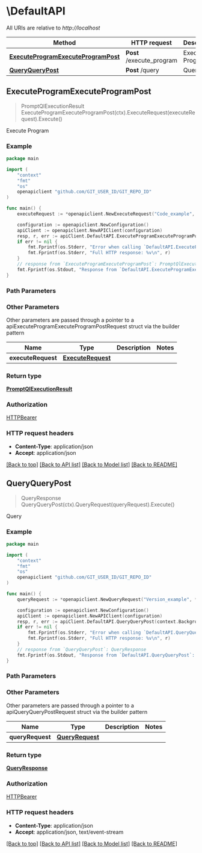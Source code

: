 # \DefaultAPI

All URIs are relative to *http://localhost*

Method | HTTP request | Description
------------- | ------------- | -------------
[**ExecuteProgramExecuteProgramPost**](DefaultAPI.md#ExecuteProgramExecuteProgramPost) | **Post** /execute_program | Execute Program
[**QueryQueryPost**](DefaultAPI.md#QueryQueryPost) | **Post** /query | Query



## ExecuteProgramExecuteProgramPost

> PromptQlExecutionResult ExecuteProgramExecuteProgramPost(ctx).ExecuteRequest(executeRequest).Execute()

Execute Program

### Example

```go
package main

import (
	"context"
	"fmt"
	"os"
	openapiclient "github.com/GIT_USER_ID/GIT_REPO_ID"
)

func main() {
	executeRequest := *openapiclient.NewExecuteRequest("Code_example", "TODO", "TODO", []openapiclient.ExecuteRequestArtifactsInner{openapiclient.ExecuteRequest_artifacts_inner{TableArtifact: openapiclient.NewTableArtifact("Identifier_example", "Title_example", "ArtifactType_example", []map[string]interface{}{map[string]interface{}{"key": interface{}(123)}})}}) // ExecuteRequest | 

	configuration := openapiclient.NewConfiguration()
	apiClient := openapiclient.NewAPIClient(configuration)
	resp, r, err := apiClient.DefaultAPI.ExecuteProgramExecuteProgramPost(context.Background()).ExecuteRequest(executeRequest).Execute()
	if err != nil {
		fmt.Fprintf(os.Stderr, "Error when calling `DefaultAPI.ExecuteProgramExecuteProgramPost``: %v\n", err)
		fmt.Fprintf(os.Stderr, "Full HTTP response: %v\n", r)
	}
	// response from `ExecuteProgramExecuteProgramPost`: PromptQlExecutionResult
	fmt.Fprintf(os.Stdout, "Response from `DefaultAPI.ExecuteProgramExecuteProgramPost`: %v\n", resp)
}
```

### Path Parameters



### Other Parameters

Other parameters are passed through a pointer to a apiExecuteProgramExecuteProgramPostRequest struct via the builder pattern


Name | Type | Description  | Notes
------------- | ------------- | ------------- | -------------
 **executeRequest** | [**ExecuteRequest**](ExecuteRequest.md) |  | 

### Return type

[**PromptQlExecutionResult**](PromptQlExecutionResult.md)

### Authorization

[HTTPBearer](../README.md#HTTPBearer)

### HTTP request headers

- **Content-Type**: application/json
- **Accept**: application/json

[[Back to top]](#) [[Back to API list]](../README.md#documentation-for-api-endpoints)
[[Back to Model list]](../README.md#documentation-for-models)
[[Back to README]](../README.md)


## QueryQueryPost

> QueryResponse QueryQueryPost(ctx).QueryRequest(queryRequest).Execute()

Query

### Example

```go
package main

import (
	"context"
	"fmt"
	"os"
	openapiclient "github.com/GIT_USER_ID/GIT_REPO_ID"
)

func main() {
	queryRequest := *openapiclient.NewQueryRequest("Version_example", *openapiclient.NewDdnConfig("Url_example"), "Timezone_example", []openapiclient.ApiThreadInteraction{*openapiclient.NewApiThreadInteraction(*openapiclient.NewApiThreadUserMessage("Text_example"))}, false) // QueryRequest | 

	configuration := openapiclient.NewConfiguration()
	apiClient := openapiclient.NewAPIClient(configuration)
	resp, r, err := apiClient.DefaultAPI.QueryQueryPost(context.Background()).QueryRequest(queryRequest).Execute()
	if err != nil {
		fmt.Fprintf(os.Stderr, "Error when calling `DefaultAPI.QueryQueryPost``: %v\n", err)
		fmt.Fprintf(os.Stderr, "Full HTTP response: %v\n", r)
	}
	// response from `QueryQueryPost`: QueryResponse
	fmt.Fprintf(os.Stdout, "Response from `DefaultAPI.QueryQueryPost`: %v\n", resp)
}
```

### Path Parameters



### Other Parameters

Other parameters are passed through a pointer to a apiQueryQueryPostRequest struct via the builder pattern


Name | Type | Description  | Notes
------------- | ------------- | ------------- | -------------
 **queryRequest** | [**QueryRequest**](QueryRequest.md) |  | 

### Return type

[**QueryResponse**](QueryResponse.md)

### Authorization

[HTTPBearer](../README.md#HTTPBearer)

### HTTP request headers

- **Content-Type**: application/json
- **Accept**: application/json, text/event-stream

[[Back to top]](#) [[Back to API list]](../README.md#documentation-for-api-endpoints)
[[Back to Model list]](../README.md#documentation-for-models)
[[Back to README]](../README.md)

